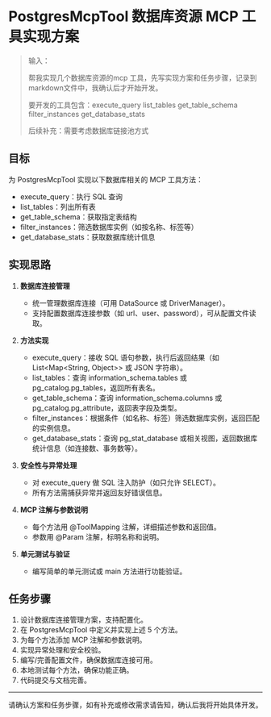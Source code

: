 # PostgresMcpTool 数据库资源 MCP 工具实现方案

> 输入：
> 
> 帮我实现几个数据库资源的mcp 工具，先写实现方案和任务步骤，记录到markdown文件中，我确认后才开始开发。
> 
> 要开发的工具包含：execute_query list_tables get_table_schema filter_instances get_database_stats
> 
> 后续补充：需要考虑数据库链接池方式

## 目标
为 PostgresMcpTool 实现以下数据库相关的 MCP 工具方法：
- execute_query：执行 SQL 查询
- list_tables：列出所有表
- get_table_schema：获取指定表结构
- filter_instances：筛选数据库实例（如按名称、标签等）
- get_database_stats：获取数据库统计信息

## 实现思路
1. **数据库连接管理**
   - 统一管理数据库连接（可用 DataSource 或 DriverManager）。
   - 支持配置数据库连接参数（如 url、user、password），可从配置文件读取。

2. **方法实现**
   - execute_query：接收 SQL 语句参数，执行后返回结果（如 List<Map<String, Object>> 或 JSON 字符串）。
   - list_tables：查询 information_schema.tables 或 pg_catalog.pg_tables，返回所有表名。
   - get_table_schema：查询 information_schema.columns 或 pg_catalog.pg_attribute，返回表字段及类型。
   - filter_instances：根据条件（如名称、标签）筛选数据库实例，返回匹配的实例信息。
   - get_database_stats：查询 pg_stat_database 或相关视图，返回数据库统计信息（如连接数、事务数等）。

3. **安全性与异常处理**
   - 对 execute_query 做 SQL 注入防护（如只允许 SELECT）。
   - 所有方法需捕获异常并返回友好错误信息。

4. **MCP 注解与参数说明**
   - 每个方法用 @ToolMapping 注解，详细描述参数和返回值。
   - 参数用 @Param 注解，标明名称和说明。

5. **单元测试与验证**
   - 编写简单的单元测试或 main 方法进行功能验证。

## 任务步骤
1. 设计数据库连接管理方案，支持配置化。
2. 在 PostgresMcpTool 中定义并实现上述 5 个方法。
3. 为每个方法添加 MCP 注解和参数说明。
4. 实现异常处理和安全校验。
5. 编写/完善配置文件，确保数据库连接可用。
6. 本地测试每个方法，确保功能正确。
7. 代码提交与文档完善。

---
请确认方案和任务步骤，如有补充或修改需求请告知，确认后我将开始具体开发。
